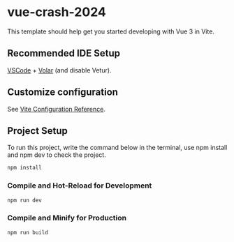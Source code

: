 # vue-crash-2024

This template should help get you started developing with Vue 3 in Vite.

## Recommended IDE Setup

[VSCode](https://code.visualstudio.com/) + [Volar](https://marketplace.visualstudio.com/items?itemName=Vue.volar) (and disable Vetur).

## Customize configuration

See [Vite Configuration Reference](https://vitejs.dev/config/).

## Project Setup


To run this project, write the command below in the terminal, use npm install and npm dev to check the project.

```sh
npm install
```

### Compile and Hot-Reload for Development

```sh
npm run dev
```

### Compile and Minify for Production

```sh
npm run build
```
